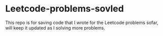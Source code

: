 # Leetcode-problems-sovled
This repo is for saving code that I wrote for the Leetcode problems sofar, will keep it updated as I solving more problems.

